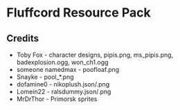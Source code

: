 # Fluffcord Resource Pack

## Credits
- Toby Fox - character designs, pipis.png, ms_pipis.png, badexplosion.ogg, won_ch1.ogg
- someone namedmax - poofloaf.png
- Snayke - pool_*.png
- dofamine0 - nikoplush.json/.png
- Lomein22 - ralsdummy.json/.png
- MrDrThor - Primorsk sprites
